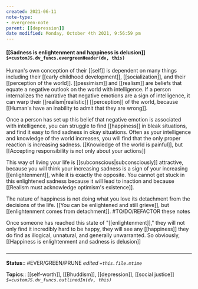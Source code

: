 ```yaml
---
created: 2021-06-11
note-type:
- evergreen-note
parent: [[depression]]
date modified: Monday, October 4th 2021, 9:56:59 pm
---
```


#### [[Sadness is enlightenment and happiness is delusion]] `$=customJS.dv_funcs.evergreenHeader(dv, this)`

Human's own conception of their [[self]] is dependent on many things including their [[early childhood development]], [[socialization]], and their [[perception of the world]]. [[pessimism]] and [[realism]] are beliefs that equate a negative outlook on the world with intelligence. If a person internalizes the narrative that negative emotions are a sign of intelligence, it can warp their [[realism|realistic]] [[perception]] of the world, because [[Human's have an inability to admit that they are wrong]].

Once a person has set up this belief that negative emotion is associated with intelligence, you can struggle to find [[happiness]] in bleak situations, and find it easy to find sadness in okay situations. Often as your intelligence and knowledge of the world increases, you will find that the only proper reaction is increasing sadness. [[Knowledge of the world is painful]], but [[Accepting responsibility is not only about your actions]]

This way of living your life is [[subconscious|subconsciously]] attractive, because you will think your increasing sadness is a sign of your increasing [[enlightenment]], while it is exactly the opposite.  You cannot get stuck in this enlightened sadness because it will lead to inaction and because [[Realism must acknowledge optimism's existence]].

The nature of happiness is not doing what you love its detachment from the decisions of the life. [[You can be enlightened and still grieve]], but [[enlightenment comes from detachment]]. #TO/DO/REFACTOR these notes

Once someone has reached this state of "[[enlightenment]]," they will not only find it incredibly hard to be happy, they will see any [[happiness]] they do find as illogical, unnatural, and generally unwarranted. So obviously, [[Happiness is enlightenment and sadness is delusion]]

### <hr class="footnote"/>

**Status**:: #EVER/GREEN/PRUNE
*edited `=this.file.mtime`*

**Topics**:: [[self-worth]], [[Bhuddism]], [[depression]], [[social justice]]
*`$=customJS.dv_funcs.outlinedIn(dv, this)`*

